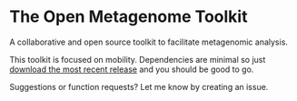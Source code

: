# The Open Metagenome Toolkit
A collaborative and open source toolkit to facilitate metagenomic analysis.

This toolkit is focused on mobility. Dependencies are minimal so just [download the most recent release](https://github.com/Microbiology/Microbiome_sequence_analysis_toolkit/releases) and you should be good to go.

Suggestions or function requests? Let me know by creating an issue.
